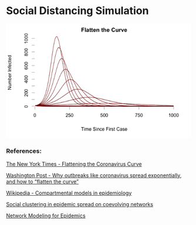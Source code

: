 # Social Distancing Simulation

<p align="center">
  <img src="flatten_the_curve.png" style="max-width:100%;">
</p>


### References:

[The New York Times - Flattening the Coronavirus Curve](https://www.nytimes.com/article/flatten-curve-coronavirus.html)

[Washington Post - Why outbreaks like coronavirus
spread exponentially, and
how to “flatten the curve”](https://www.washingtonpost.com/graphics/2020/world/corona-simulator/)

[Wikipedia - Compartmental models in epidemiology](https://en.wikipedia.org/wiki/Compartmental_models_in_epidemiology)

[Social clustering in epidemic spread on coevolving networks](https://journals.aps.org/pre/abstract/10.1103/PhysRevE.99.062301)

[Network Modeling for Epidemics](http://statnet.org/nme/)
